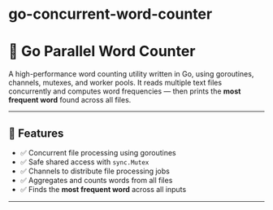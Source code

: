 # go-concurrent-word-counter

# 🧠 Go Parallel Word Counter

A high-performance word counting utility written in Go, using goroutines, channels, mutexes, and worker pools. It reads multiple text files concurrently and computes word frequencies — then prints the **most frequent word** found across all files.

---

## 🚀 Features

- ✅ Concurrent file processing using goroutines  
- ✅ Safe shared access with `sync.Mutex`  
- ✅ Channels to distribute file processing jobs  
- ✅ Aggregates and counts words from all files  
- ✅ Finds the **most frequent word** across all inputs

---
